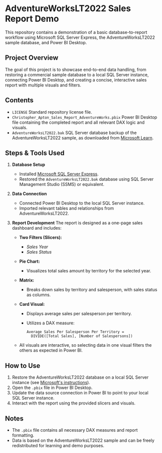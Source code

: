 # AdventureWorksLT2022 Sales Report Demo

This repository contains a demonstration of a basic database-to-report workflow using Microsoft SQL Server Express, the AdventureWorksLT2022 sample database, and Power BI Desktop.

## Project Overview

The goal of this project is to showcase end-to-end data handling, from restoring a commercial sample database to a local SQL Server instance, connecting Power BI Desktop, and creating a concise, interactive sales report with multiple visuals and filters.

## Contents

* `LICENSE`
  Standard repository license file.
* `Christopher_Apton_Sales_Report_AdventureWorks.pbix`
  Power BI Desktop file containing the completed report and all relevant DAX logic and visuals.
* `AdventureWorksLT2022.bak`
  SQL Server database backup of the AdventureWorksLT2022 sample, as downloaded from [Microsoft Learn](https://learn.microsoft.com/en-us/sql/samples/adventureworks-install-configure).

## Steps & Tools Used

1. **Database Setup**

   * Installed [Microsoft SQL Server Express](https://www.microsoft.com/en-us/sql-server/sql-server-downloads).
   * Restored the `AdventureWorksLT2022.bak` database using SQL Server Management Studio (SSMS) or equivalent.

2. **Data Connection**

   * Connected Power BI Desktop to the local SQL Server instance.
   * Imported relevant tables and relationships from AdventureWorksLT2022.

3. **Report Development**
   The report is designed as a one-page sales dashboard and includes:

   * **Two Filters (Slicers):**

     * *Sales Year*
     * *Sales Status*
   * **Pie Chart:**

     * Visualizes total sales amount by territory for the selected year.
   * **Matrix:**

     * Breaks down sales by territory and salesperson, with sales status as columns.
   * **Card Visual:**

     * Displays average sales per salesperson per territory.
     * Utilizes a DAX measure:

       ```DAX
       Average Sales Per Salesperson Per Territory = 
         DIVIDE([Total Sales], [Number of Salespersons])
       ```
   * All visuals are interactive, so selecting data in one visual filters the others as expected in Power BI.

## How to Use

1. Restore the AdventureWorksLT2022 database on a local SQL Server instance (see [Microsoft's instructions](https://learn.microsoft.com/en-us/sql/samples/adventureworks-install-configure)).
2. Open the `.pbix` file in Power BI Desktop.
3. Update the data source connection in Power BI to point to your local SQL Server instance.
4. Interact with the report using the provided slicers and visuals.

## Notes

* The `.pbix` file contains all necessary DAX measures and report formatting.
* Data is based on the AdventureWorksLT2022 sample and can be freely redistributed for learning and demo purposes.
